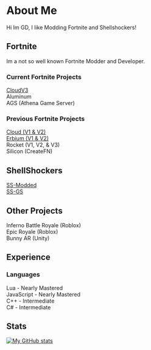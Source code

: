 # About Me
Hi Im GD, I like Modding Fortnite and Shellshockers!
## Fortnite
Im a not so well known Fortnite Modder and Developer.
### Current Fortnite Projects
[CloudV3](https://github.com/Cloud-V3)
<br>
Aluminum
<br>
AGS (Athena Game Server)
### Previous Fortnite Projects
[Cloud (V1 & V2)](https://github.com/GDBOI101/Cloud-V2)
<br>
[Erbium (V1 & V2)](https://github.com/ErbiumDev/)
<br>
Rocket (V1, V2, & V3)
<br>
Silicon (CreateFN)
## ShellShockers
[SS-Modded](https://ss-modded.herokuapp.com)
<br>
[SS-GS](https://github.com/GDBOI101/SS-GS)
## Other Projects
Inferno Battle Royale (Roblox)
<br>
Epic Royale (Roblox)
<br>
Bunny AR (Unity)
## Experience
### Languages
Lua - Nearly Mastered
<br>
JavaScript - Nearly Mastered
<br>
C++ - Intermediate
<br>
C# - Intermediate
## Stats
[![My GitHub stats](https://github-readme-stats.vercel.app/api?username=GDBOI101)](https://github.com/anuraghazra/github-readme-stats)
